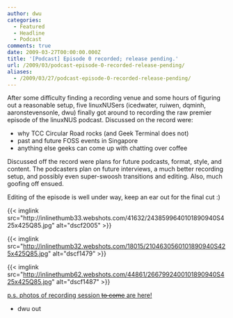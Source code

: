```yaml
---
author: dwu
categories:
  - Featured
  - Headline
  - Podcast
comments: true
date: 2009-03-27T00:00:00.000Z
title: '[Podcast] Episode 0 recorded; release pending.'
url: /2009/03/podcast-episode-0-recorded-release-pending/
aliases:
  - /2009/03/27/podcast-episode-0-recorded-release-pending/
---
```


After some difficulty finding a recording venue and some hours of figuring out a reasonable setup, five linuxNUSers (icedwater, ruiwen, dqminh, aaronstevensonle, dwu) finally got around to recording the raw premier episode of the linuxNUS podcast. Discussed on the record were:
- why TCC Circular Road rocks (and Geek Terminal does not)
- past and future FOSS events in Singapore
- anything else geeks can come up with chatting over coffee

Discussed off the record were plans for future podcasts, format, style, and content. The podcasters plan on future interviews, a much better recording setup, and possibly even super-swoosh transitions and editing. Also, much goofing off ensued.

Editing of the episode is well under way, keep an ear out for the final cut :)
<div>{{< imglink src="http://inlinethumb33.webshots.com/41632/2438599640101890940S425x425Q85.jpg" alt="dscf2005" >}}

{{< imglink src="http://inlinethumb32.webshots.com/18015/2104630560101890940S425x425Q85.jpg" alt="dscf1479" >}}

{{< imglink src="http://inlinethumb62.webshots.com/44861/2667992400101890940S425x425Q85.jpg" alt="dscf1487" >}}</div>
<a href="http://community.webshots.com/album/570716889ecONEu?vhost=community&amp;start=0" target="_blank">p.s. photos of recording session <del datetime="2009-03-28T04:17:01+00:00">to come</del> are here!</a>

- dwu out
